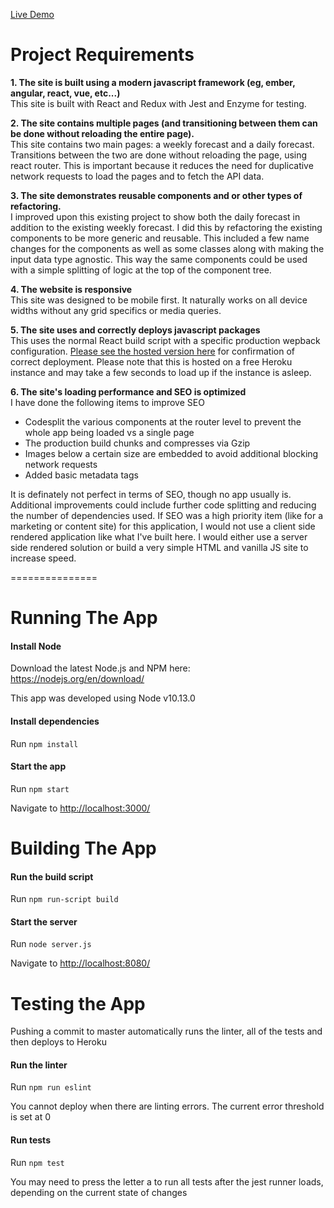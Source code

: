 [Live Demo](https://dochub-weather-app.herokuapp.com/)

Project Requirements
======================================
**1.  The site is built using a modern javascript framework (eg, ember, angular, react, vue, etc...)**  
This site is built with React and Redux with Jest and Enzyme for testing.

**2. The site contains multiple pages (and transitioning between them can be done without reloading the entire page).**  
This site contains two main pages: a weekly forecast and a daily forecast. Transitions between the two are done without reloading the page, using react router. This is important because it reduces the need for duplicative network requests to load the pages and to fetch the API data.

**3. The site demonstrates reusable components and or other types of refactoring.**  
I improved upon this existing project to show both the daily forecast in addition to the existing weekly forecast. I did this by refactoring the existing components to be more generic and reusable. This included a few name changes for the components as well as some classes along with making the input data type agnostic. This way the same components could be used with a simple splitting of logic at the top of the component tree.

**4. The website is responsive**  
This site was designed to be mobile first. It naturally works on all device widths without any grid specifics or media queries.

**5. The site uses and correctly deploys javascript packages**  
This uses the normal React build script with a specific production wepback configuration. [Please see the hosted version here](https://dochub-weather-app.herokuapp.com/ "Please see the hosted version here") for confirmation of correct deployment. Please note that this is hosted on a free Heroku instance and may take a few seconds to load up if the instance is asleep.

**6. The site's loading performance and SEO is optimized**  
I have done the following items to improve SEO
- Codesplit the various components at the router level to prevent the whole app being loaded vs a single page
- The production build chunks and compresses via Gzip
- Images below a certain size are embedded to avoid additional blocking network requests
- Added basic metadata tags

It is definately not perfect in terms of SEO, though no app usually is. Additional improvements could include further code splitting and reducing the number of dependencies used. If SEO was a high priority item (like for a marketing or content site) for this application, I would not use a client side rendered application like what I've built here. I would either use a server side rendered solution or build a very simple HTML and vanilla JS site to increase speed.

===============

Running The App
===============
#### Install Node
Download the latest Node.js and NPM here: https://nodejs.org/en/download/

This app was developed using Node v10.13.0

#### Install dependencies
Run ```npm install```

#### Start the app
Run ```npm start```

Navigate to [http://localhost:3000/](http://localhost:3000/)

Building The App
================
#### Run the build script
Run ```npm run-script build```

#### Start the server
Run ```node server.js```

Navigate to [http://localhost:8080/](http://localhost:8080/)

Testing the App
===============
Pushing a commit to master automatically runs the linter, all of the tests and then deploys to Heroku

#### Run the linter
Run ```npm run eslint```

You cannot deploy when there are linting errors. The current error threshold is set at 0

#### Run tests
Run ```npm test```

You may need to press the letter a to run all tests after the jest runner loads, depending on the current state of changes
